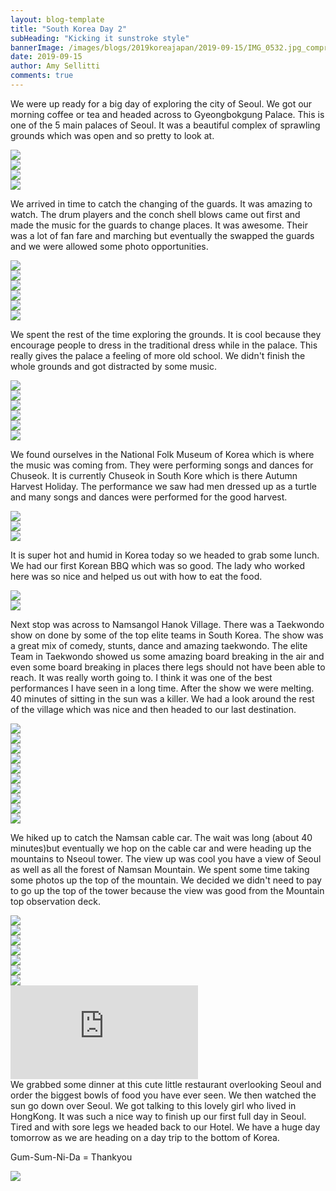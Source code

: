 ```yaml
---
layout: blog-template
title: "South Korea Day 2"
subHeading: "Kicking it sunstroke style"
bannerImage: /images/blogs/2019koreajapan/2019-09-15/IMG_0532.jpg_compressed.JPEG
date: 2019-09-15
author: Amy Sellitti
comments: true
---
```


We were up ready for a big day of exploring the city of Seoul. We got our morning coffee or tea and headed across to Gyeongbokgung Palace. This is one of the 5 main palaces of Seoul. It was a beautiful complex of sprawling grounds which was open and so pretty to look at.

<div class="center-image"><img src="/images/blogs/2019koreajapan/2019-09-15/IMG_20190915_094815.jpg_compressed.JPEG" /></div>
<div class="center-image"><img src="/images/blogs/2019koreajapan/2019-09-15/IMG_0181.jpg_compressed.JPEG" /></div>
<div class="center-image"><img src="/images/blogs/2019koreajapan/2019-09-15/IMG_0186.jpg_compressed.JPEG" /></div>
<div class="center-image"><img src="/images/blogs/2019koreajapan/2019-09-15/IMG_0190.jpg_compressed.JPEG" /></div>

We arrived in time to catch the changing of the guards. It was amazing to watch. The drum players and the conch shell blows came out first and made the music for the guards to change places. It was awesome. Their was a lot of fan fare and marching but eventually the swapped the guards and we were allowed some photo opportunities.

<div class="center-image"><img src="/images/blogs/2019koreajapan/2019-09-15/IMG_0218.jpg_compressed.JPEG" /></div>
<div class="center-image"><img src="/images/blogs/2019koreajapan/2019-09-15/IMG_0235.jpg_compressed.JPEG" /></div>
<div class="center-image"><img src="/images/blogs/2019koreajapan/2019-09-15/IMG_0247.jpg_compressed.JPEG" /></div>
<div class="center-image"><img src="/images/blogs/2019koreajapan/2019-09-15/IMG_0278.jpg_compressed.JPEG" /></div>
<div class="center-image"><img src="/images/blogs/2019koreajapan/2019-09-15/IMG_0282.jpg_compressed.JPEG" /></div>
<div class="center-image"><img src="/images/blogs/2019koreajapan/2019-09-15/IMG_0289.jpg_compressed.JPEG" /></div>

We spent the rest of the time exploring the grounds. It is cool because they encourage people to dress in the traditional dress while in the palace. This really gives the palace a feeling of more old school. We didn't finish the whole grounds and got distracted by some music.

<div class="center-image"><img src="/images/blogs/2019koreajapan/2019-09-15/IMG_0294.jpg_compressed.JPEG" /></div>
<div class="center-image"><img src="/images/blogs/2019koreajapan/2019-09-15/IMG_20190915_102959.jpg_compressed.JPEG" /></div>
<div class="center-image"><img src="/images/blogs/2019koreajapan/2019-09-15/IMG_0309.jpg_compressed.JPEG" /></div>
<div class="center-image"><img src="/images/blogs/2019koreajapan/2019-09-15/IMG_0310.jpg_compressed.JPEG" /></div>
<div class="center-image"><img src="/images/blogs/2019koreajapan/2019-09-15/IMG_0332.jpg_compressed.JPEG" /></div>
<div class="center-image"><img src="/images/blogs/2019koreajapan/2019-09-15/IMG_0348.jpg_compressed.JPEG" /></div>

We found ourselves in the National Folk Museum of Korea which is where the music was coming from. They were performing songs and dances for Chuseok. It is currently Chuseok in South Kore which is there Autumn Harvest Holiday. The performance we saw had men dressed up as a turtle and many songs and dances were performed for the good harvest.

<div class="center-image"><img src="/images/blogs/2019koreajapan/2019-09-15/IMG_0368.jpg_compressed.JPEG" /></div>
<div class="center-image"><img src="/images/blogs/2019koreajapan/2019-09-15/IMG_0370.jpg_compressed.JPEG" /></div>
<div class="center-image"><img src="/images/blogs/2019koreajapan/2019-09-15/IMG_0392.jpg_compressed.JPEG" /></div>

It is super hot and humid in Korea today so we headed to grab some lunch. We had our first Korean BBQ which was so good. The lady who worked here was so nice and helped us out with how to eat the food.

<div class="center-image"><img src="/images/blogs/2019koreajapan/2019-09-15/IMG_20190915_122412.jpg_compressed.JPEG" /></div>
<div class="center-image"><img src="/images/blogs/2019koreajapan/2019-09-15/IMG_20190915_122427.jpg_compressed.JPEG" /></div>

Next stop was across to Namsangol Hanok Village. There was a Taekwondo show on done by some of the top elite teams in South Korea. The show was a great mix of comedy, stunts, dance and amazing taekwondo. The elite Team in Taekwondo showed us some amazing board breaking in the air and even some board breaking in places there legs should not have been able to reach. It was really worth going to. I think it was one of the best performances I have seen in a long time. After the show we were melting. 40 minutes of sitting in the sun was a killer. We had a look around the rest of the village which was nice and then headed to our last destination.

<div class="center-image"><img src="/images/blogs/2019koreajapan/2019-09-15/P9154995.jpg_compressed.JPEG" /></div>
<div class="center-image"><img src="/images/blogs/2019koreajapan/2019-09-15/IMG_0499.jpg_compressed.JPEG" /></div>
<div class="center-image"><img src="/images/blogs/2019koreajapan/2019-09-15/IMG_0532.jpg_compressed.JPEG" /></div>
<div class="center-image"><img src="/images/blogs/2019koreajapan/2019-09-15/IMG_0680.jpg_compressed.JPEG" /></div>
<div class="center-image"><img src="/images/blogs/2019koreajapan/2019-09-15/IMG_0681.jpg_compressed.JPEG" /></div>
<div class="center-image"><img src="/images/blogs/2019koreajapan/2019-09-15/IMG_0686.jpg_compressed.JPEG" /></div>
<div class="center-image"><img src="/images/blogs/2019koreajapan/2019-09-15/IMG_0705.jpg_compressed.JPEG" /></div>
<div class="center-image"><img src="/images/blogs/2019koreajapan/2019-09-15/IMG_0721.jpg_compressed.JPEG" /></div>
<div class="center-image"><img src="/images/blogs/2019koreajapan/2019-09-15/IMG_0723.jpg_compressed.JPEG" /></div>
<div class="center-image"><img src="/images/blogs/2019koreajapan/2019-09-15/IMG_0728.jpg_compressed.JPEG" /></div>

We hiked up to catch the Namsan cable car. The wait was long (about 40 minutes)but eventually we hop on the cable car and were heading up the mountains to Nseoul tower. The view up was cool you have a view of Seoul as well as all the forest of Namsan Mountain. We spent some time taking some photos up the top of the mountain. We decided we didn't need to pay to go up the top of the tower because the view was good from the Mountain top observation deck.

<div class="center-image"><img src="/images/blogs/2019koreajapan/2019-09-15/IMG_20190915_165115.jpg_compressed.JPEG" /></div>
<div class="center-image"><img src="/images/blogs/2019koreajapan/2019-09-15/IMG_0739.jpg_compressed.JPEG" /></div>
<div class="center-image"><img src="/images/blogs/2019koreajapan/2019-09-15/IMG_0741.jpg_compressed.JPEG" /></div>
<div class="center-image"><img src="/images/blogs/2019koreajapan/2019-09-15/IMG_20190915_172955.jpg_compressed.JPEG" /></div>
<div class="center-image"><img src="/images/blogs/2019koreajapan/2019-09-15/IMG_20190915_172710.jpg_compressed.JPEG" /></div>
<div class="center-image"><img src="/images/blogs/2019koreajapan/2019-09-15/IMG_20190915_173141.jpg_compressed.JPEG" /></div>
<div class="center-image"><img src="/images/blogs/2019koreajapan/2019-09-15/IMG_20190915_173556.jpg_compressed.JPEG" /></div>
<div class="center-video"><iframe src="https://www.youtube.com/embed/MXYyRK3Fc1M" frameborder="0" allowfullscreen></iframe></div>
We grabbed some dinner at this cute little restaurant overlooking Seoul and order the biggest bowls of food you have ever seen. We then watched the sun go down over Seoul. We got talking to this lovely girl who lived in HongKong. It was such a nice way to finish up our first full day in Seoul. Tired and with sore legs we headed back to our Hotel. We have a huge day tomorrow as we are heading on a day trip to the bottom of Korea.

Gum-Sum-Ni-Da = Thankyou

<div class="center-image"><img src="/images/blogs/2019koreajapan/2019-09-15/IMG_20190915_180131.jpg_compressed.JPEG" /></div>
